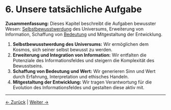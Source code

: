 # 6. Unsere tatsächliche Aufgabe

**Zusammenfassung:**
Dieses Kapitel beschreibt die Aufgaben bewusster Wesen: [Selbstbewusstwerdung](#glossar) des Universums, Erweiterung von Information, Schaffung von [Bedeutung](#glossar) und Mitgestaltung der Entwicklung.

1. **Selbstbewusstwerdung des Universums:** Wir ermöglichen dem Kosmos, sich seiner selbst bewusst zu werden.
2. **Erweiterung und Integration von Information:** Wir entfalten die Potenziale des Informationsfeldes und steigern die Komplexität des Bewusstseins.
3. **Schaffung von Bedeutung und Wert:** Wir generieren Sinn und Wert durch Erfahrung, Interpretation und ethisches Handeln.
4. **Mitgestaltung der Entwicklung:** Wir tragen Verantwortung für die Evolution des Informationsfeldes und gestalten diese aktiv mit.

---
<div class="navigation-links">
<a href="05_Warum_sind_wir_bewusste_Wesen_hier.md" class="nav-link prev-link">← Zurück</a> | <a href="07_Ausblick_und_ethische_Implikationen.md" class="nav-link next-link">Weiter →</a>
</div>
